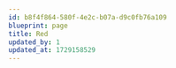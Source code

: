 ```yaml
---
id: b8f4f864-580f-4e2c-b07a-d9c0fb76a109
blueprint: page
title: Red
updated_by: 1
updated_at: 1729158529
---
```

